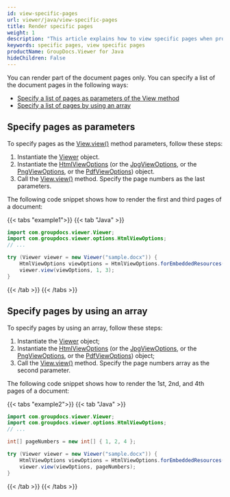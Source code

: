 ```yaml
---
id: view-specific-pages
url: viewer/java/view-specific-pages
title: Render specific pages
weight: 1
description: "This article explains how to view specific pages when processing documents with GroupDocs.Viewer within your Java applications."
keywords: specific pages, view specific pages
productName: GroupDocs.Viewer for Java
hideChildren: False
---
```

You can render part of the document pages only. You can specify a list of the document pages in the following ways:
* [Specify a list of pages as parameters of the View method](#specify-pages-as-parameters)
* [Specify a list of pages by using an array](#specify-pages-by-using-an-array)

## Specify pages as parameters

To specify pages as the [View.view()](https://reference.groupdocs.com/viewer/java/com.groupdocs.viewer/viewer/#view-com.groupdocs.viewer.options.ViewOptions-) method parameters, follow these steps:

1. Instantiate the [Viewer](https://reference.groupdocs.com/viewer/java/com.groupdocs.viewer/Viewer) object.
2. Instantiate the [HtmlViewOptions](https://reference.groupdocs.com/viewer/java/com.groupdocs.viewer.options/htmlviewoptions/) (or the [JpgViewOptions](https://reference.groupdocs.com/viewer/java/com.groupdocs.viewer.options/jpgviewoptions/), or the [PngViewOptions](https://reference.groupdocs.com/viewer/java/com.groupdocs.viewer.options/pngviewoptions/), or the [PdfViewOptions](https://reference.groupdocs.com/viewer/java/com.groupdocs.viewer.options/pdfviewoptions/)) object.
3. Call the [View.view()](https://reference.groupdocs.com/viewer/java/com.groupdocs.viewer/viewer/#view-com.groupdocs.viewer.options.ViewOptions-) method. Specify the page numbers as the last parameters.

The following code snippet shows how to render the first and third pages of a document:

{{< tabs "example1">}}
{{< tab "Java" >}}
```java
import com.groupdocs.viewer.Viewer;
import com.groupdocs.viewer.options.HtmlViewOptions;
// ...

try (Viewer viewer = new Viewer("sample.docx")) {
    HtmlViewOptions viewOptions = HtmlViewOptions.forEmbeddedResources();
    viewer.view(viewOptions, 1, 3);
}
```
{{< /tab >}}
{{< /tabs >}}

## Specify pages by using an array

To specify pages by using an array, follow these steps:

1. Instantiate the [Viewer](https://reference.groupdocs.com/viewer/java/com.groupdocs.viewer/Viewer) object;
2. Instantiate the [HtmlViewOptions](https://reference.groupdocs.com/viewer/java/com.groupdocs.viewer.options/htmlviewoptions/) (or the [JpgViewOptions](https://reference.groupdocs.com/viewer/java/com.groupdocs.viewer.options/jpgviewoptions/), or the [PngViewOptions](https://reference.groupdocs.com/viewer/java/com.groupdocs.viewer.options/pngviewoptions/), or the [PdfViewOptions](https://reference.groupdocs.com/viewer/java/com.groupdocs.viewer.options/pdfviewoptions/)) object;
3. Call the [View.view()](https://reference.groupdocs.com/viewer/java/com.groupdocs.viewer/viewer/#view-com.groupdocs.viewer.options.ViewOptions-) method. Specify the page numbers array as the second parameter.

The following code snippet shows how to render the 1st, 2nd, and 4th pages of a document:

{{< tabs "example2">}}
{{< tab "Java" >}}
```java
import com.groupdocs.viewer.Viewer;
import com.groupdocs.viewer.options.HtmlViewOptions;
// ...

int[] pageNumbers = new int[] { 1, 2, 4 };

try (Viewer viewer = new Viewer("sample.docx")) {
    HtmlViewOptions viewOptions = HtmlViewOptions.forEmbeddedResources();
    viewer.view(viewOptions, pageNumbers);
}
```
{{< /tab >}}
{{< /tabs >}}